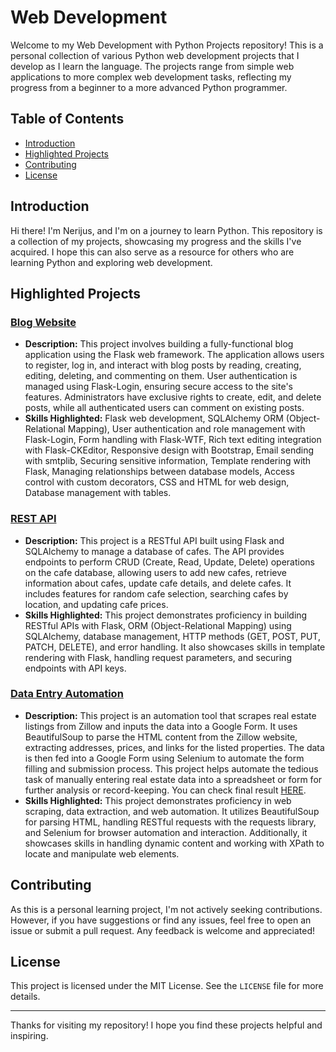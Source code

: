 # Web Development

Welcome to my Web Development with Python Projects repository! This is a personal collection of various Python web development projects that I develop as I learn the language. The projects range from simple web applications to more complex web development tasks, reflecting my progress from a beginner to a more advanced Python programmer.

## Table of Contents
- [Introduction](#introduction)
- [Highlighted Projects](#highlighted-projects)
- [Contributing](#contributing)
- [License](#license)

## Introduction

Hi there! I'm Nerijus, and I'm on a journey to learn Python. This repository is a collection of my projects, showcasing my progress and the skills I've acquired. I hope this can also serve as a resource for others who are learning Python and exploring web development.

## Highlighted Projects

### [Blog Website](https://github.com/nerkyzas157/Learning_WEB_Development/tree/main/Bootstrap_Blog)
- **Description:** This project involves building a fully-functional blog application using the Flask web framework. The application allows users to register, log in, and interact with blog posts by reading, creating, editing, deleting, and commenting on them. User authentication is managed using Flask-Login, ensuring secure access to the site's features. Administrators have exclusive rights to create, edit, and delete posts, while all authenticated users can comment on existing posts.
- **Skills Highlighted:** Flask web development, SQLAlchemy ORM (Object-Relational Mapping), User authentication and role management with Flask-Login, Form handling with Flask-WTF, Rich text editing integration with Flask-CKEditor, Responsive design with Bootstrap, Email sending with smtplib, Securing sensitive information, Template rendering with Flask, Managing relationships between database models, Access control with custom decorators, CSS and HTML for web design, Database management with tables.

### [REST API](https://github.com/nerkyzas157/WEB_Development/tree/main/REST_API)
- **Description:** This project is a RESTful API built using Flask and SQLAlchemy to manage a database of cafes. The API provides endpoints to perform CRUD (Create, Read, Update, Delete) operations on the cafe database, allowing users to add new cafes, retrieve information about cafes, update cafe details, and delete cafes. It includes features for random cafe selection, searching cafes by location, and updating cafe prices.
- **Skills Highlighted:** This project demonstrates proficiency in building RESTful APIs with Flask, ORM (Object-Relational Mapping) using SQLAlchemy, database management, HTTP methods (GET, POST, PUT, PATCH, DELETE), and error handling. It also showcases skills in template rendering with Flask, handling request parameters, and securing endpoints with API keys.

### [Data Entry Automation](https://github.com/nerkyzas157/WEB_Development/tree/main/Data_Entry_Automation)
- **Description:** This project is an automation tool that scrapes real estate listings from Zillow and inputs the data into a Google Form. It uses BeautifulSoup to parse the HTML content from the Zillow website, extracting addresses, prices, and links for the listed properties. The data is then fed into a Google Form using Selenium to automate the form filling and submission process. This project helps automate the tedious task of manually entering real estate data into a spreadsheet or form for further analysis or record-keeping. You can check final result [HERE](https://docs.google.com/spreadsheets/d/1Yr4X-fDjTSdQT6Zcdl159VIpZCxKr2jSnOU3Kwyi00g/edit?usp=sharing).
- **Skills Highlighted:** This project demonstrates proficiency in web scraping, data extraction, and web automation. It utilizes BeautifulSoup for parsing HTML, handling RESTful requests with the requests library, and Selenium for browser automation and interaction. Additionally, it showcases skills in handling dynamic content and working with XPath to locate and manipulate web elements.

## Contributing

As this is a personal learning project, I'm not actively seeking contributions. However, if you have suggestions or find any issues, feel free to open an issue or submit a pull request. Any feedback is welcome and appreciated!

## License

This project is licensed under the MIT License. See the `LICENSE` file for more details.

---

Thanks for visiting my repository! I hope you find these projects helpful and inspiring.
